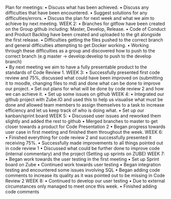 Plan for meetings: 
•	Discuss what has been achieved.
•	Discuss any difficulties that have been encountered. 
•	Suggest solutions for any difficulties/errors.
•	Discuss the plan for next week and what we aim to achieve by next meeting.
WEEK 2:
•	Branches for gitflow have been created on the Group github including: Master, Develop, Release.
•	Code of Conduct and Product Backlog have been created and uploaded to the git alongside the first release.
•	Difficulties getting the files pushed to the correct branch and general difficulties attempting to get Docker working.
•	Working through these difficulties as a group and discovered how to push to the correct branch (e.g master -> develop:develop to push to the develop branch)  
•	By next meeting we aim to have a fully presentable product to the standards of Code Review 1.
WEEK 3:
•	Successfully presented first code review and 75%, discussed what could have been improved on (submitting it to moodle, changing files to md) and done what can be done to improve our project.
•	Set out plans for what will be done by code review 2 and how we can achieve it.
•	Set up some issues on github
WEEK 4:
•	Integrated our github project with Zube.IO and used this to help us visualise what must be done and allowed team members to assign themselves to a task to increase efficiency and let us keep track of who is doing what.
•	Set up our kanban/sprint board
WEEK 5:
•	Discussed user issues and reworked them slightly and added the rest to github
•	Merged branches to master to get closer towards a product for Code Presentation 2
•	Began progress towards user case in first meeting and finished them throughout the week.
WEEK 6:
• Finished everything for code review 2 and successfully presented it receiving 75%. 
• Successfully made improvements to all things pointed out in code review 1
• Discussed what could be further done to improve code (internal commentary) and the project (Setting up sprints on ZUBE)
WEEK 7:
• Began work towards the user testing in the first meeting
• Set up Sprint board on Zube 
• Continued work towards user testing 
• Began integration testing and encountered some issues involving SQL
• Began adding code comments to increase its quality as it was pointed out to be missing in Code Review 2
WEEK 8:
• Continued to develop our user testing
• Due to external circumstances only managed to meet once this week.
• Finished adding code comments

